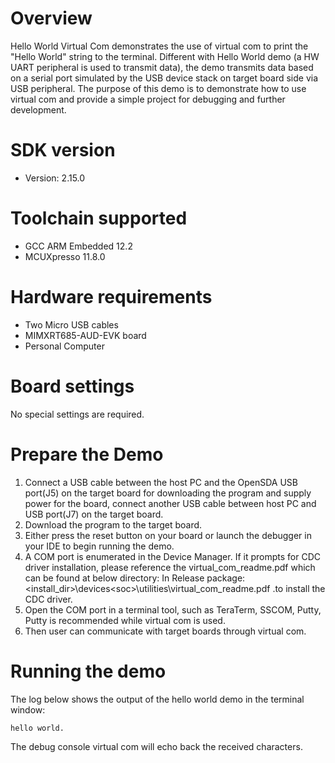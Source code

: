 Overview
========
Hello World Virtual Com demonstrates the use of virtual com to print the "Hello World" string to the terminal.
Different with Hello World demo (a HW UART peripheral is used to transmit data), the demo transmits data based on
a serial port simulated by the USB device stack on target board side via USB peripheral.
The purpose of this demo is to demonstrate how to use virtual com and provide a simple project for debugging and further development. 

SDK version
===========
- Version: 2.15.0

Toolchain supported
===================
- GCC ARM Embedded  12.2
- MCUXpresso  11.8.0

Hardware requirements
=====================
- Two Micro USB cables
- MIMXRT685-AUD-EVK board
- Personal Computer

Board settings
==============
No special settings are required.

Prepare the Demo
================
1.  Connect a USB cable between the host PC and the OpenSDA USB port(J5) on the target board for downloading
    the program and supply power for the board, connect another USB cable between host PC and USB port(J7)
	on the target board.
2.  Download the program to the target board.
3.  Either press the reset button on your board or launch the debugger in your IDE to begin running the demo.
4.  A COM port is enumerated in the Device Manager. If it prompts for CDC driver installation, please reference the virtual_com_readme.pdf which can be found at below directory:
    In Release package: <install_dir>\devices\<soc>\utilities\virtual_com_readme.pdf .to install the CDC driver.
5.  Open the COM port in a terminal tool, such as TeraTerm, SSCOM, Putty, Putty is recommended while virtual com
is used.
6.  Then user can communicate with target boards through virtual com.

Running the demo
================
The log below shows the output of the hello world demo in the terminal window:
~~~~~~~~~~~~~~~~~~~~~~~~~~~~~~~~~~~
hello world.
~~~~~~~~~~~~~~~~~~~~~~~~~~~~~~~~~~~
The debug console virtual com will echo back the received characters.
